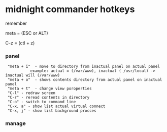 midnight commander hotkeys
==========

remember 

meta = (ESC or ALT)

C-z = (ctl + z)     

### panel


     "meta + i"  - move to directory from inactual panel on actual panel 
               example: actual = (/var/www), inactual ( /usr/local) -> inactual will (/var/www)
     "meta + o"  - shows contents directory from actual panel on inactual panel
     "meta + t"  - change view poroperties
     "C-l" - redraw screen
     "C-r" - reread contents in directory
     "C-o" - switch to command line
     "C-x, a" - show list actual virtual connect
     "C-x, j" - show list background procces
     
     
 ### manage
 
      

